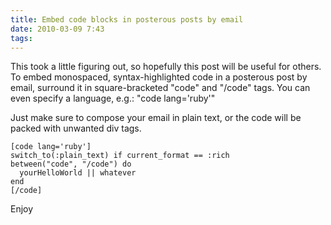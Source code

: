 ```yaml
---
title: Embed code blocks in posterous posts by email
date: 2010-03-09 7:43
tags: 
---
```


This took a little figuring out, so hopefully this post will be useful for others. To embed monospaced, syntax-highlighted code in a posterous post by email, surround it in square-bracketed "code" and "/code" tags. You can even specify a language, e.g.: "code lang='ruby'"

Just make sure to compose your email in plain text, or the code will be packed with unwanted div tags.

    [code lang='ruby']
    switch_to(:plain_text) if current_format == :rich
    between("code", "/code") do
      yourHelloWorld || whatever
    end
    [/code]

Enjoy
